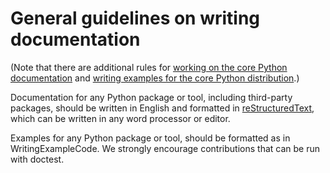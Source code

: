 # General guidelines on writing documentation #

(Note that there are additional rules for [working on the core Python documentation](WorkingOnDocumentation.md) and [writing examples for the core Python distribution](WritingExampleCode.md).)

Documentation for any Python package or tool, including third-party packages, should be written in English and formatted in
[reStructuredText](http://docs.python.org/dev/documenting/index.html), which can be written
in any word processor or editor.

Examples for any Python package or tool, should be formatted as in WritingExampleCode.  We strongly encourage contributions that can be run with doctest.